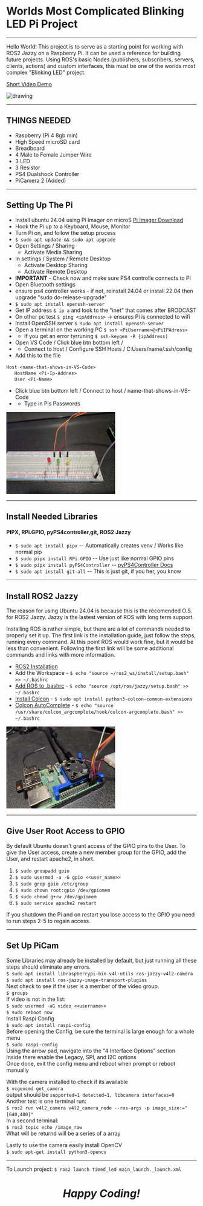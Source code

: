 # Worlds Most Complicated Blinking LED Pi Project
---
Hello World! This project is to serve as a starting point for working with ROS2 Jazzy on a Raspberry Pi. It can be used a reference for building future projects.  Using ROS's basic Nodes (publishers, subscribers, servers, clients, actions) and custom interfaces, this must be one of the worlds most complex "Blinking LED" project.

[Short Video Demo](https://youtube.com/shorts/V9wCvEa0f0w?feature=share)

<img src="./images/20250122_114629.jpg" alt="drawing" style="width:30vw; display:inline;"/>

---
## **THINGS NEEDED**
- Raspberry (Pi 4 8gb min)
- High Speed microSD card
- Breadboard
- 4 Male to Female Jumper Wire
- 3 LED
- 3 Resistor
- PS4 Dualshock Controller
- PiCamera 2 (Added)

---
## **Setting Up The Pi**
- Install ubuntu 24.04 using Pi Imager on microS [Pi Imager Download](https://www.raspberrypi.com/software/)
- Hook the Pi up to a Keyboard, Mouse, Monitor
- Turn Pi on, and follow the setup process
- ```$ sudo apt update && sudo apt upgrade```
- Open Settings / Sharing
   - Activate Media Sharing
- In settings / System / Remote Desktop
   - Activate Desktop Sharing
   - Activate Remote Desktop
- **IMPORTANT** - Check now and make sure PS4 controlle connects to Pi
- Open Bluetooth settings
- ensure ps4 controller works - if not, reinstall 24.04 or install 22.04 then upgrade "sudo do-release-upgrade"
- ```$ sudo apt install openssh-server```
- Get IP address ```$ ip a``` and look to the "inet" that comes after BRODCAST
- On other pc test ```$ ping <ipAddress>``` -> ensures Pi is connected to wifi
- Install OpenSSH server ```$ sudo apt install openssh-server```
- Open a terminal on the working PC ```$ ssh <PiUsername>@<PiIPAdress>```
- - If you get an error tyrruning ```$ ssh-keygen -R {ipAddress)```
- Open VS Code / Click blue btn bottom left /
- - Connect to host / Configure SSH Hosts / C:Users/name/.ssh/config
- Add this to the file
```
Host <name-that-shows-in-VS-Code>
   HostName <Pi-Ip-Addres>
   User <Pi-Name>
```
- Click blue btn bottom left / Connect to host / name-that-shows-in-VS-Code
- - Type in Pis Passwords

<img src="./images/20250122_114636.jpg" alt="drawing" style="width:30vw; display:inline;"/>

---
## **Install Needed Libraries**
#### **PIPX, RPi.GPIO, pyPS4controller,git, ROS2 Jazzy**
- ```$ sudo apt install pipx``` -- Automatically creates venv / Works like normal pip
- ```$ sudo pipx install RPi.GPIO``` -- Use just like normal GPIO pins
- ```$ sudo pipx install pyPS4Controller``` -- [pyPS4Controller Docs](https://github.com/ArturSpirin/pyPS4Controller/)
- ```$ sudo apt install git-all``` -- This is just git, if you her, you know

---
## **Install ROS2 Jazzy**
The reason for using Ubuntu 24.04 is because this is the recomended O.S. for ROS2 Jazzy. Jazzy is the lastest version of ROS with long term support.

Installing ROS is rather simple, but there are a lot of commands needed to properly set it up.  The first link is the installation guide, just follow the steps, running every command.  At this point ROS would work fine, but it would be less than convenient.  Following the first link will be some additional commands and links with more information.
- [ROS2 Installation](https://github.com/ArturSpirin/pyPS4Controller/)
- Add the Workspace - ```$ echo "source ~/ros2_ws/install/setup.bash" >> ~/.bashrc```
- [Add ROS to .bashrc](https://docs.ros.org/en/jazzy/Tutorials/Beginner-CLI-Tools/Configuring-ROS2-Environment.html) - ```$ echo "source /opt/ros/jazzy/setup.bash" >> ~/.bashrc```
- [Install Colcon](https://docs.ros.org/en/jazzy/Tutorials/Beginner-Client-Libraries/Colcon-Tutorial.html) - ```$ sudo apt install python3-colcon-common-extensions```
- [Colcon AutoComplete](https://docs.ros.org/en/jazzy/Tutorials/Beginner-Client-Libraries/Colcon-Tutorial.html) - ```$ echo "source /usr/share/colcon_argcomplete/hook/colcon-argcomplete.bash" >> ~/.bashrc```

<img src="./images/20250122_114713.jpg" alt="drawing" style="width:30vw; display:inline;"/>

---
## **Give User Root Access to GPIO**
By default Ubuntu doesn't grant access of the GPIO pins to the User.  To give the User access, create a new member group for the GPIO, add the User, and restart apache2, in short.
1. ```$ sudo groupadd gpio```
2. ```$ sudo usermod -a -G gpio <<user_name>>```
3. ```$ sudo grep gpio /etc/group```
4. ```$ sudo chown root:gpio /dev/gpiomem```
5. ```$ sudo chmod g+rw /dev/gpiomem```
6. ```$ sudo service apache2 restart```

If you shutdown the Pi and on restart you lose access to the GPIO you need to run steps 2-5 to regain access.

---
## Set Up PiCam
Some Libraries may already be installed by default, but just running all these\
steps should eliminate any errors.\
```$ sudo apt install libraspberrypi-bin v4l-utils ros-jazzy-v4l2-camera```\
```$ sudo apt install ros-jazzy-image-transport-plugins```\
Next check to see if the user is a member of the video group.\
```$ groups```\
If video is not in the list:\
```$ sudo usermod -aG video <<username>>```\
```$ sudo reboot now```\
Install Raspi Config\
```$ sudo apt install raspi-config```\
Before opening the Config, be sure the terminal is large enough for a whole menu\
```$ sudo raspi-config```\
Using the arrow pad, navigate into the "4 Interface Options" section\
Inside there enable the Legacy, SPI, and I2C options\
Once done, exit the config menu and reboot when prompt or reboot manually


With the camera installed to check if its available\
```$ vcgencmd get_camera```\
output should be ```supported=1 detected=1, libcamera interfaces=0```\
Another test is one terminal run:\
```$ ros2 run v4l2_camera v4l2_camera_node --ros-args -p image_size:="[640,480]"```\
In a second terminal:\
```$ ros2 topic echo /image_raw```\
What will be returnd will be a series of a array 

Lastly to use the camera easily install OpenCV\
```$ sudo apt-get install python3-opencv```

---
To Launch project:
```$ ros2 launch timed_led main_launch._launch.xml```

***<h1 style="text-align:center;">Happy Coding!</h1>***
